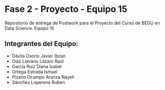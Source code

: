 # Fase 2 - Proyecto - Equipo 15
Repositorio de entrega de Postwork para el Proyecto del Curso de BEDU en Data Science. Equipo 15


## Integrantes del Equipo:
*  Dávila Osorio Javier Ibzan
*  Díaz Lievano Lázaro Raúl
*  García Ruiz Diana Isabel
*  Ortega Estrada Ismael
*  Pizano Ocampo Aranza Nayeli
*  Sánchez Loperena Ruben

